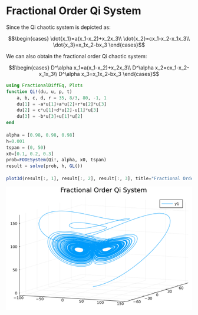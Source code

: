 # Fractional Order Qi System

Since the Qi chaotic system is depicted as:

```math
\begin{cases}
\dot{x_1}=a(x_1-x_2)+x_2x_3\\
\dot{x_2}=cx_1-x_2-x_1x_3\\
\dot{x_3}=x_1x_2-bx_3
\end{cases}
```

We can also obtain the fractional order Qi chaotic system:

```math
\begin{cases}
D^\alpha x_1=a(x_1-x_2)+x_2x_3\\
D^\alpha x_2=cx_1-x_2-x_1x_3\\
D^\alpha x_3=x_1x_2-bx_3
\end{cases}
```

```julia
using FractionalDiffEq, Plots
function Qi!(du, u, p, t)
    a, b, c, d, r = 35, 8/3, 80, -1, 1
    du[1] = -a*u[1]+a*u[2]+r*u[2]*u[3]
    du[2] = c*u[1]+d*u[2]-u[1]*u[3]
    du[3] = -b*u[3]+u[1]*u[2]
end

alpha = [0.98, 0.98, 0.98]
h=0.001
tspan = (0, 50)
x0=[0.1, 0.2, 0.3]
prob=FODESystem(Qi!, alpha, x0, tspan)
result = solve(prob, h, GL())

plot3d(result[:, 1], result[:, 2], result[:, 3], title="Fractional Order Qi System")
```

![Rossler](./assets/Qi.png)